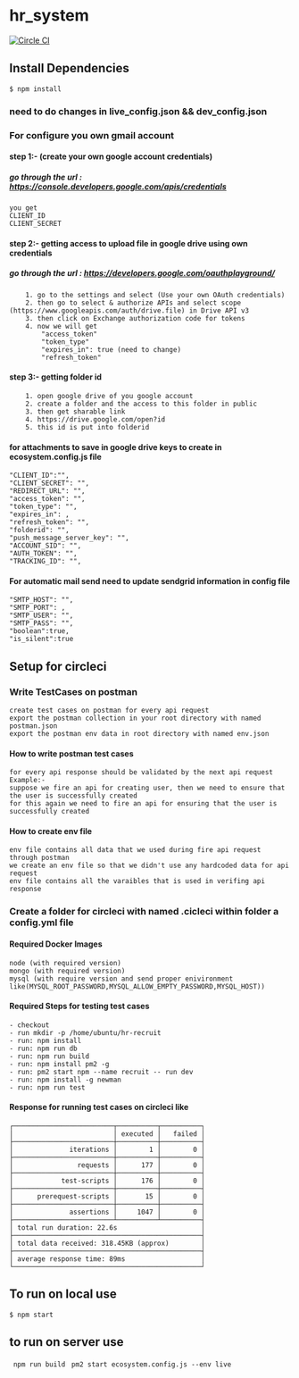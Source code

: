 # hr_system

[![Circle CI](https://circleci.com/gh/mtchavez/circleci.svg?style=svg)](https://circleci.com/gh/mtchavez/circleci)
## Install Dependencies
``` $ npm install ```
### need to do changes in live_config.json && dev_config.json

### For configure you own gmail account

#### step 1:- (create your own google account credentials)

##### go through the url : https://console.developers.google.com/apis/credentials

```
you get 
CLIENT_ID
CLIENT_SECRET
```

#### step 2:- getting access to upload file in google drive using own credentials

##### go through the url : https://developers.google.com/oauthplayground/

```
	1. go to the settings and select (Use your own OAuth credentials)
	2. then go to select & authorize APIs and select scope (https://www.googleapis.com/auth/drive.file) in Drive API v3
	3. then click on Exchange authorization code for tokens
	4. now we will get 
		"access_token"
		"token_type"
		"expires_in": true (need to change)
		"refresh_token"
```

#### step 3:- getting folder id 

```
	1. open google drive of you google account
	2. create a folder and the access to this folder in public
	3. then get sharable link 
	4. https://drive.google.com/open?id
	5. this id is put into folderid
``` 
#### for attachments to save in google drive keys to create in ecosystem.config.js file  
```
"CLIENT_ID":"",
"CLIENT_SECRET": "",
"REDIRECT_URL": "",
"access_token": "",
"token_type": "",
"expires_in": ,
"refresh_token": "",
"folderid": "",
"push_message_server_key": "",
"ACCOUNT_SID": "",
"AUTH_TOKEN": "",
"TRACKING_ID": "",
```

#### For automatic mail send need to update sendgrid information in config file
```
"SMTP_HOST": "",
"SMTP_PORT": ,
"SMTP_USER": "",
"SMTP_PASS": "",
"boolean":true,
"is_silent":true
```

## Setup for circleci 

### Write TestCases on postman
```
create test cases on postman for every api request
export the postman collection in your root directory with named postman.json
export the postman env data in root directory with named env.json
```

#### How to write postman test cases
```
for every api response should be validated by the next api request
Example:-
suppose we fire an api for creating user, then we need to ensure that the user is successfully created 
for this again we need to fire an api for ensuring that the user is successfully created
```

#### How to create env file
```
env file contains all data that we used during fire api request through postman
we create an env file so that we didn't use any hardcoded data for api request
env file contains all the varaibles that is used in verifing api response
```

### Create a folder for circleci with named .cicleci within folder a config.yml file

#### Required Docker Images
```
node (with required version)
mongo (with required version)
mysql (with require version and send proper enivironment like(MYSQL_ROOT_PASSWORD,MYSQL_ALLOW_EMPTY_PASSWORD,MYSQL_HOST))
```

#### Required Steps for testing test cases
```
- checkout
- run mkdir -p /home/ubuntu/hr-recruit
- run: npm install
- run: npm run db
- run: npm run build
- run: npm install pm2 -g 
- run: pm2 start npm --name recruit -- run dev
- run: npm install -g newman
- run: npm run test
```

#### Response for running test cases on circleci like
```
┌─────────────────────────┬──────────┬──────────┐
│                         │ executed │   failed │
├─────────────────────────┼──────────┼──────────┤
│              iterations │        1 │        0 │
├─────────────────────────┼──────────┼──────────┤
│                requests │      177 │        0 │
├─────────────────────────┼──────────┼──────────┤
│            test-scripts │      176 │        0 │
├─────────────────────────┼──────────┼──────────┤
│      prerequest-scripts │       15 │        0 │
├─────────────────────────┼──────────┼──────────┤
│              assertions │     1047 │        0 │
├─────────────────────────┴──────────┴──────────┤
│ total run duration: 22.6s                     │
├───────────────────────────────────────────────┤
│ total data received: 318.45KB (approx)        │
├───────────────────────────────────────────────┤
│ average response time: 89ms                   │
└───────────────────────────────────────────────┘
```

## To run on local use 

```$ npm start```

## to run on server use

``` npm run build```
``` pm2 start ecosystem.config.js --env live```